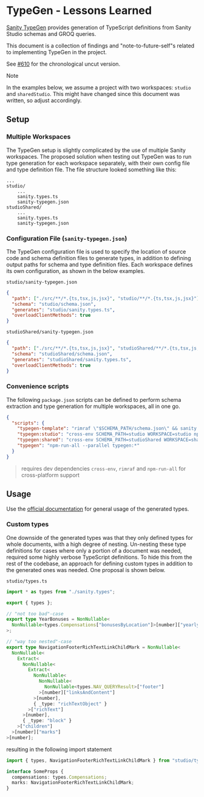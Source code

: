 # TypeGen - Lessons Learned

[Sanity TypeGen](https://www.sanity.io/docs/sanity-typegen) provides generation of TypeScript definitions from Sanity Studio schemas and GROQ queries.

This document is a collection of findings and "note-to-future-self"s related
to implementing TypeGen in the project.

See [#610](https://github.com/varianter/variant.no/issues/610) for the chronological uncut version.

> [!NOTE]  
> In the examples below, we assume a project with two workspaces: `studio` and `sharedStudio`. This might have changed
> since this document was written, so adjust accordingly.

## Setup

### Multiple Workspaces

The TypeGen setup is slightly complicated by the use of multiple Sanity workspaces. The proposed solution when testing
out TypeGen was to run type generation for each workspace separately, with their own config file and type definition
file. The file structure looked something like this:

```
...
studio/
    ...
    sanity.types.ts
    sanity-typegen.json
studioShared/
    ...
    sanity.types.ts
    sanity-typegen.json
```

### Configuration File (`sanity-typegen.json`)

The TypeGen configuration file is used to specify the location of source code and schema definition files to generate
types, in addition to defining output paths for schema and type definition files. Each workspace defines its own
configuration, as shown in the below examples.

`studio/sanity-typegen.json`

```json
{
  "path": ["./src/**/*.{ts,tsx,js,jsx}", "studio/**/*.{ts,tsx,js,jsx}"],
  "schema": "studio/schema.json",
  "generates": "studio/sanity.types.ts",
  "overloadClientMethods": true
}
```

`studioShared/sanity-typegen.json`

```json
{
  "path": ["./src/**/*.{ts,tsx,js,jsx}", "studioShared/**/*.{ts,tsx,js,jsx}"],
  "schema": "studioShared/schema.json",
  "generates": "studioShared/sanity.types.ts",
  "overloadClientMethods": true
}
```

### Convenience scripts

The following `package.json` scripts can be defined to perform schema extraction and type generation for multiple
workspaces, all in one go.

```json
{
  "scripts": {
    "typegen-template": "rimraf \"$SCHEMA_PATH/schema.json\" && sanity schema extract --enforce-required-fields --workspace \"$WORKSPACE\" --path \"$SCHEMA_PATH/schema.json\" && sanity typegen generate --config-path \"$SCHEMA_PATH/sanity-typegen.json\" && rimraf \"$SCHEMA_PATH/schema.json\"",
    "typegen:studio": "cross-env SCHEMA_PATH=studio WORKSPACE=studio npm run typegen-template",
    "typegen:shared": "cross-env SCHEMA_PATH=studioShared WORKSPACE=sharedStudio npm run typegen-template",
    "typegen": "npm-run-all --parallel typegen:*"
  }
}
```

> requires dev dependencies `cross-env`, `rimraf` and `npm-run-all` for cross-platform support

## Usage

Use the [official documentation](https://www.sanity.io/docs/sanity-typegen) for general usage of the generated types.

### Custom types

One downside of the generated types was that they only defined types for whole documents, with a high degree of nesting.
Un-nesting these type definitions for cases where only a portion of a document was needed, required some highly verbose
TypeScript definitions. To hide this from the rest of the codebase, an approach for defining custom types in addition to
the generated ones was needed. One proposal is shown below.

`studio/types.ts`

```typescript
import * as types from "./sanity.types";

export { types };

// "not too bad"-case
export type YearBonuses = NonNullable<
  NonNullable<types.Compensations["bonusesByLocation"]>[number]["yearlyBonuses"]
>;

// "way too nested"-case
export type NavigationFooterRichTextLinkChildMark = NonNullable<
  NonNullable<
    Extract<
      NonNullable<
        Extract<
          NonNullable<
            NonNullable<
              NonNullable<types.NAV_QUERYResult>["footer"]
            >[number]["linksAndContent"]
          >[number],
          { _type: "richTextObject" }
        >["richText"]
      >[number],
      { _type: "block" }
    >["children"]
  >[number]["marks"]
>[number];
```

resulting in the following import statement

```typescript
import { types, NavigationFooterRichTextLinkChildMark } from "studio/types";

interface SomeProps {
  compensations: types.Compensations;
  marks: NavigationFooterRichTextLinkChildMark;
}
```
